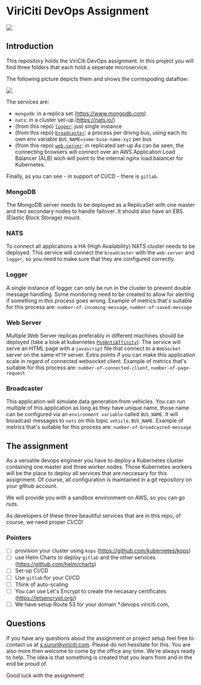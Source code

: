 # ViriCiti DevOps Assignment
![](https://imgs.xkcd.com/comics/tools.png)

## Introduction
This repository holds the ViriCiti DevOps assignment. In this project you will find three folders that each hold a seperate microservice.

The following picture depicts them and shows the correspoding dataflow:

![](https://github.com/viriciti/devops-assignment/raw/master/framework.png)

The services are:
* `mongodb`: in a replica set (https://www.mongodb.com)
* `nats`: in a cluster set-up (https://nats.io/)
* (from this repo) [`logger`](https://github.com/viriciti/devops-assignment/blob/master/logger): just single instance
* (from this repo) [`broadcaster`](https://github.com/viriciti/devops-assignment/blob/master/broadcaster): a process per drivng bus, using each its own env variable `BUS_NAME=some-buse-name-xyz` per bus 
* (from this repo) [`web-server`](https://github.com/viriciti/devops-assignment/blob/master/web-server): in replicated set-up
As can be seen, the connecting browsers will connect over an AWS Application Load Balancer (ALB) wich will point to the internal nginx load balancer for Kubernetes. 

Finally, as you can see - in support of CI/CD - there is `gitlab`.

### MongoDB
The MongoDB server needs to be deployed as a ReplicaSet with one master and two secondary nodes to handle failover. It should also have an EBS (Elastic Block Storage) mount. 

### NATS
To connect all applications a HA (High Availability) NATS cluster needs to be deployed. This service will connect the `broadcaster` with the `web-server` and `logger`, so you need to make sure that they are configured correctly.

### Logger
A single instance of logger can only be run in the cluster to prevent double message handling. Some monitoring need to be created to allow for alerting if something in this process goes wrong. Example of metrics that's suitable for this process are: `number-of-incoming-message`, `number-of-saved-message`

### Web Server
Multiple Web Server replicas preferably in different machines should be deployed (take a look at kubernetes [`PodAntiAffinity`](https://kubernetes.io/docs/concepts/configuration/assign-pod-node/)). The service will serve an HTML page with a `javascript` file that connect to a `WebSocket` server on the same `HTTP` server. Extra points if you can make this application scale in regard of connected websocket client. Example of metrics that's suitable for this process are: `number-of-connected-client`, `number-of-page-request`

### Broadcaster
This application will simulate data generation from vehicles. You can run multiple of this application as long as they have unique name, those name can be configured via an `environment variable` called `BUS_NAME`. It will broadcast messages to `nats` on this topic `vehicle.BUS_NAME`. Example of metrics that's suitable for this process are: `number-of-broadcasted-message`

## The assignment
As a versatile devops engineer you have to deploy a Kubernetes cluster containing one master and three worker nodes. Those Kubernetes workers will be the place to deploy all services that are neccesary for this assignment. Of course, all configuration is maintained in a git repository on your github account.

We will provide you with a sandbox environment on AWS, so you can go nuts.

As developers of these three beautiful services that are in this repo, of course, we need proper CI/CD!

### Pointers
- [ ] provision your cluster using `kops` (https://github.com/kubernetes/kops)
- [ ] use Helm Charts to deploy `gitlab` and the other services (https://github.com/helm/charts)
- [ ] Set-up CI/CD
- [ ] Use `gitlab` for your CI/CD
- [ ] Think of auto-scaling
- [ ] You can use Let's Encrypt to create the necasary certificates (https://letsencrypt.org/)
- [ ] We have setup Route 53 for your domain *.devops.viriciti.com, 

## Questions
If you have any questions about the assignment or project setup feel free to contact us at <a href='mailto:s.surur@viriciti.com'>s.surur@viriciti.com</a>. Please do not hessitate for this. You are also more then welcome to come by the office any time. We're always ready to help. The idea is that something is created that you learn from and in the end be proud of.

Good luck with the assignment!


